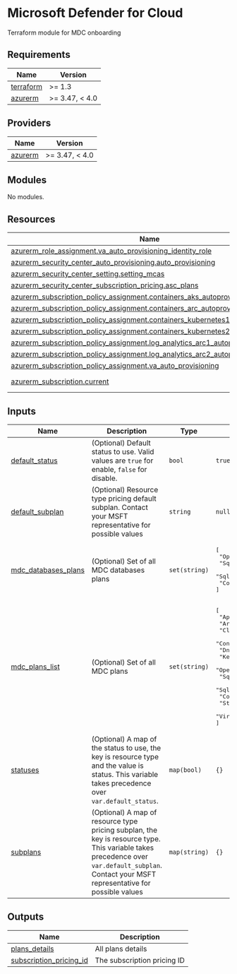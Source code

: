 # Microsoft Defender for Cloud

Terraform module for MDC onboarding

<!-- BEGIN_TF_DOCS -->
## Requirements

| Name                                                                      | Version        |
|---------------------------------------------------------------------------|----------------|
| <a name="requirement_terraform"></a> [terraform](#requirement\_terraform) | >= 1.3         |
| <a name="requirement_azurerm"></a> [azurerm](#requirement\_azurerm)       | >= 3.47, < 4.0 |

## Providers

| Name                                                          | Version        |
|---------------------------------------------------------------|----------------|
| <a name="provider_azurerm"></a> [azurerm](#provider\_azurerm) | >= 3.47, < 4.0 |

## Modules

No modules.

## Resources

| Name                                                                                                                                                                                             | Type        |
|--------------------------------------------------------------------------------------------------------------------------------------------------------------------------------------------------|-------------|
| [azurerm_role_assignment.va_auto_provisioning_identity_role](https://registry.terraform.io/providers/hashicorp/azurerm/latest/docs/resources/role_assignment)                                    | resource    |
| [azurerm_security_center_auto_provisioning.auto_provisioning](https://registry.terraform.io/providers/hashicorp/azurerm/latest/docs/resources/security_center_auto_provisioning)                 | resource    |
| [azurerm_security_center_setting.setting_mcas](https://registry.terraform.io/providers/hashicorp/azurerm/latest/docs/resources/security_center_setting)                                          | resource    |
| [azurerm_security_center_subscription_pricing.asc_plans](https://registry.terraform.io/providers/hashicorp/azurerm/latest/docs/resources/security_center_subscription_pricing)                   | resource    |
| [azurerm_subscription_policy_assignment.containers_aks_autoprovisioning](https://registry.terraform.io/providers/hashicorp/azurerm/latest/docs/resources/subscription_policy_assignment)         | resource    |
| [azurerm_subscription_policy_assignment.containers_arc_autoprovisioning](https://registry.terraform.io/providers/hashicorp/azurerm/latest/docs/resources/subscription_policy_assignment)         | resource    |
| [azurerm_subscription_policy_assignment.containers_kubernetes1_autoprovisioning](https://registry.terraform.io/providers/hashicorp/azurerm/latest/docs/resources/subscription_policy_assignment) | resource    |
| [azurerm_subscription_policy_assignment.containers_kubernetes2_autoprovisioning](https://registry.terraform.io/providers/hashicorp/azurerm/latest/docs/resources/subscription_policy_assignment) | resource    |
| [azurerm_subscription_policy_assignment.log_analytics_arc1_autoprovisioning](https://registry.terraform.io/providers/hashicorp/azurerm/latest/docs/resources/subscription_policy_assignment)     | resource    |
| [azurerm_subscription_policy_assignment.log_analytics_arc2_autoprovisioning](https://registry.terraform.io/providers/hashicorp/azurerm/latest/docs/resources/subscription_policy_assignment)     | resource    |
| [azurerm_subscription_policy_assignment.va_auto_provisioning](https://registry.terraform.io/providers/hashicorp/azurerm/latest/docs/resources/subscription_policy_assignment)                    | resource    |
| [azurerm_subscription.current](https://registry.terraform.io/providers/hashicorp/azurerm/latest/docs/data-sources/subscription)                                                                  | data source |

## Inputs

| Name                                                                                            | Description                                                                                                                                                                                  | Type          | Default                                                                                                                                                                                                                                                                            | Required |
|-------------------------------------------------------------------------------------------------|----------------------------------------------------------------------------------------------------------------------------------------------------------------------------------------------|---------------|------------------------------------------------------------------------------------------------------------------------------------------------------------------------------------------------------------------------------------------------------------------------------------|:--------:|
| <a name="input_default_status"></a> [default\_status](#input\_default\_status)                  | (Optional) Default status to use. Valid values are `true` for enable, `false` for disable.                                                                                                   | `bool`        | `true`                                                                                                                                                                                                                                                                             |    no    |
| <a name="input_default_subplan"></a> [default\_subplan](#input\_default\_subplan)               | (Optional) Resource type pricing default subplan. Contact your MSFT representative for possible values                                                                                       | `string`      | `null`                                                                                                                                                                                                                                                                             |    no    |
| <a name="input_mdc_databases_plans"></a> [mdc\_databases\_plans](#input\_mdc\_databases\_plans) | (Optional) Set of all MDC databases plans                                                                                                                                                    | `set(string)` | <pre>[<br>  "OpenSourceRelationalDatabases",<br>  "SqlServers",<br>  "SqlServerVirtualMachines",<br>  "CosmosDbs"<br>]</pre>                                                                                                                                                       |    no    |
| <a name="input_mdc_plans_list"></a> [mdc\_plans\_list](#input\_mdc\_plans\_list)                | (Optional) Set of all MDC plans                                                                                                                                                              | `set(string)` | <pre>[<br>  "AppServices",<br>  "Arm",<br>  "CloudPosture",<br>  "Containers",<br>  "Dns",<br>  "KeyVaults",<br>  "OpenSourceRelationalDatabases",<br>  "SqlServers",<br>  "SqlServerVirtualMachines",<br>  "CosmosDbs",<br>  "StorageAccounts",<br>  "VirtualMachines"<br>]</pre> |    no    |
| <a name="input_statuses"></a> [statuses](#input\_statuses)                                      | (Optional) A map of the status to use, the key is resource type and the value is status. This variable takes precedence over `var.default_status`.                                           | `map(bool)`   | `{}`                                                                                                                                                                                                                                                                               |    no    |
| <a name="input_subplans"></a> [subplans](#input\_subplans)                                      | (Optional) A map of resource type pricing subplan, the key is resource type. This variable takes precedence over `var.default_subplan`. Contact your MSFT representative for possible values | `map(string)` | `{}`                                                                                                                                                                                                                                                                               |    no    |

## Outputs

| Name                                                                                                          | Description                 |
|---------------------------------------------------------------------------------------------------------------|-----------------------------|
| <a name="output_plans_details"></a> [plans\_details](#output\_plans\_details)                                 | All plans details           |
| <a name="output_subscription_pricing_id"></a> [subscription\_pricing\_id](#output\_subscription\_pricing\_id) | The subscription pricing ID |
<!-- END_TF_DOCS -->
